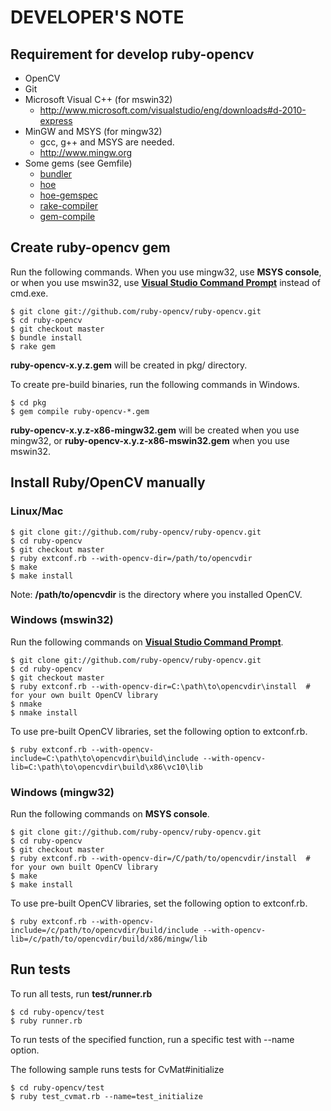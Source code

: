 # DEVELOPER'S NOTE

## Requirement for develop ruby-opencv

* OpenCV
* Git
* Microsoft Visual C++ (for mswin32)
  * <http://www.microsoft.com/visualstudio/eng/downloads#d-2010-express>
* MinGW and MSYS (for mingw32)
  * gcc, g++ and MSYS are needed.
  * <http://www.mingw.org>
* Some gems (see Gemfile)
  * [bundler](https://github.com/carlhuda/bundler/)
  * [hoe](https://github.com/seattlerb/hoe)
  * [hoe-gemspec](https://github.com/flavorjones/hoe-gemspec)
  * [rake-compiler](https://github.com/luislavena/rake-compiler)
  * [gem-compile](https://github.com/frsyuki/gem-compile)


## Create ruby-opencv gem
Run the following commands.
When you use mingw32, use **MSYS console**, or when you use mswin32, 
use [**Visual Studio Command Prompt**](http://msdn.microsoft.com/en-us/library/ms229859.aspx)
instead of cmd.exe.

```
$ git clone git://github.com/ruby-opencv/ruby-opencv.git
$ cd ruby-opencv
$ git checkout master
$ bundle install
$ rake gem
```
**ruby-opencv-x.y.z.gem** will be created in pkg/ directory.

To create pre-build binaries, run the following commands in Windows.

```
$ cd pkg
$ gem compile ruby-opencv-*.gem
```

**ruby-opencv-x.y.z-x86-mingw32.gem** will be created when you use mingw32, or
**ruby-opencv-x.y.z-x86-mswin32.gem** when you use mswin32.


## Install Ruby/OpenCV manually
### Linux/Mac

```
$ git clone git://github.com/ruby-opencv/ruby-opencv.git
$ cd ruby-opencv
$ git checkout master
$ ruby extconf.rb --with-opencv-dir=/path/to/opencvdir
$ make
$ make install
```

Note: **/path/to/opencvdir** is the directory where you installed OpenCV.


### Windows (mswin32)

Run the following commands on [**Visual Studio Command Prompt**](http://msdn.microsoft.com/en-us/library/ms229859.aspx).

```
$ git clone git://github.com/ruby-opencv/ruby-opencv.git
$ cd ruby-opencv
$ git checkout master
$ ruby extconf.rb --with-opencv-dir=C:\path\to\opencvdir\install  # for your own built OpenCV library
$ nmake
$ nmake install
```

To use pre-built OpenCV libraries, set the following option to extconf.rb.

```
$ ruby extconf.rb --with-opencv-include=C:\path\to\opencvdir\build\include --with-opencv-lib=C:\path\to\opencvdir\build\x86\vc10\lib
```


### Windows (mingw32)

Run the following commands on **MSYS console**.

```
$ git clone git://github.com/ruby-opencv/ruby-opencv.git
$ cd ruby-opencv
$ git checkout master
$ ruby extconf.rb --with-opencv-dir=/C/path/to/opencvdir/install  # for your own built OpenCV library
$ make
$ make install
```

To use pre-built OpenCV libraries, set the following option to extconf.rb.

```
$ ruby extconf.rb --with-opencv-include=/c/path/to/opencvdir/build/include --with-opencv-lib=/c/path/to/opencvdir/build/x86/mingw/lib
```


## Run tests

To run all tests, run **test/runner.rb**

```
$ cd ruby-opencv/test
$ ruby runner.rb
```

To run tests of the specified function, run a specific test with --name option.

The following sample runs tests for CvMat#initialize

```
$ cd ruby-opencv/test
$ ruby test_cvmat.rb --name=test_initialize
```

